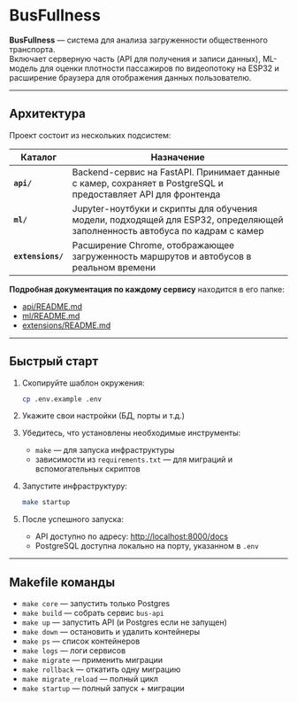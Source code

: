 # BusFullness

**BusFullness** — система для анализа загруженности общественного транспорта.  
Включает серверную часть (API для получения и записи данных), ML-модель для оценки плотности пассажиров по видеопотоку
на ESP32 и расширение браузера для отображения данных пользователю.

---

## Архитектура

Проект состоит из нескольких подсистем:

| Каталог           | Назначение                                                                                                                  |
|-------------------|-----------------------------------------------------------------------------------------------------------------------------|
| **`api/`**        | Backend-сервис на FastAPI. Принимает данные с камер, сохраняет в PostgreSQL и предоставляет API для фронтенда               |
| **`ml/`**         | Jupyter-ноутбуки и скрипты для обучения модели, подходящей для ESP32, определяющей заполненность автобуса по кадрам с камер |
| **`extensions/`** | Расширение Chrome, отображающее загруженность маршрутов и автобусов в реальном времени                                      |

**Подробная документация по каждому сервису** находится в его папке:

- [api/README.md](./api/README.md)
- [ml/README.md](./ml/README.md)
- [extensions/README.md](./extensions/README.md)

---

## Быстрый старт

1. Скопируйте шаблон окружения:
   ```bash
   cp .env.example .env
   ```

2. Укажите свои настройки (БД, порты и т.д.)

3. Убедитесь, что установлены необходимые инструменты:
    - `make` — для запуска инфраструктуры
    - зависимости из `requirements.txt` — для миграций и вспомогательных скриптов

4. Запустите инфраструктуру:
   ```bash
   make startup
   ```

5. После успешного запуска:
    - API доступно по адресу: [http://localhost:8000/docs](http://localhost:8000/docs)
    - PostgreSQL доступна локально на порту, указанном в `.env`

---

## Makefile команды

- `make core` — запустить только Postgres
- `make build` — собрать сервис `bus-api`
- `make up` — запустить API (и Postgres если не запущен)
- `make down` — остановить и удалить контейнеры
- `make ps` — список контейнеров
- `make logs` — логи сервисов
- `make migrate` — применить миграции
- `make rollback` — откатить одну миграцию
- `make migrate_reload` — полный цикл
- `make startup` — полный запуск + миграции
